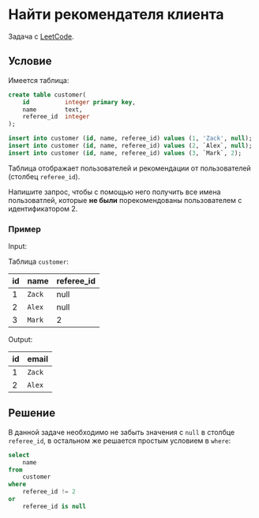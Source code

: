 # Найти рекомендателя клиента

Задача с [LeetCode](https://leetcode.com/problems/find-customer-referee/description/).

## Условие

Имеется таблица:

```sql
create table customer(
    id          integer primary key,
    name        text,
    referee_id  integer
);

insert into customer (id, name, referee_id) values (1, 'Zack', null);
insert into customer (id, name, referee_id) values (2, `Alex`, null);
insert into customer (id, name, referee_id) values (3, `Mark`, 2);
```

Таблица отображает пользователей и рекомендации от пользователей (столбец `referee_id`).

Напишите запрос, чтобы с помощью него получить все имена пользоватлей, которые **не были** порекомендованы пользователем с идентификатором 2.

### Пример

Input:

Таблица `customer`:

| id | name    | referee_id |
|----|---------|------------|
| 1  | `Zack`  |     null   |
| 2  | `Alex`  |     null   |
| 3  | `Mark`  |      2     |

Output:

| id | email   |
|----|---------|
| 1  | `Zack`  |
| 2  | `Alex`  |

## Решение

В данной задаче необходимо не забыть значения с `null` в столбце `referee_id`, в остальном же решается простым условием в `where`:

```sql
select
    name
from
    customer
where 
    referee_id != 2 
or
    referee_id is null
```
